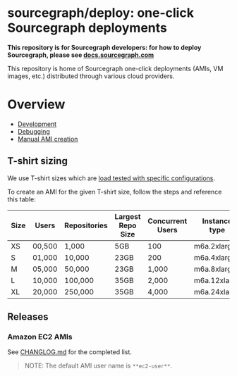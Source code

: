 # sourcegraph/deploy: one-click Sourcegraph deployments

**This repository is for Sourcegraph developers: for how to deploy Sourcegraph, please see [docs.sourcegraph.com](https://docs.sourcegraph.com)**

This repository is home of Sourcegraph one-click deployments (AMIs, VM images, etc.) distributed through various cloud providers.

# Overview

* [Development](./doc/development.md)
* [Debugging](./doc/debugging.md)
* [Manual AMI creation](./doc/manual-ami.md)

## T-shirt sizing

We use T-shirt sizes which are [load tested with specific configurations](https://github.com/sourcegraph/reference-architecture-test).

To create an AMI for the given T-shirt size, follow the steps and reference this table:

| Size | Users  | Repositories | Largest Repo Size | Concurrent Users | Instance type | Storage   | IOPS   |
| ---- | ------ | ------------ | ----------------- | ---------------- | ------------- | --------- | ------ |
| XS   | 00,500 | 1,000        | 5GB               | 100              | m6a.2xlarge   | gp3       |        |
| S    | 01,000 | 10,000       | 23GB              | 200              | m6a.4xlarge   | gp3       |        |
| M    | 05,000 | 50,000       | 23GB              | 1,000            | m6a.8xlarge   | gp3       |        |
| L    | 10,000 | 100,000      | 35GB              | 2,000            | m6a.12xlarge  | io2       | 16,000 |
| XL   | 20,000 | 250,000      | 35GB              | 4,000            | m6a.24xlarge  | io2       | 16,000 |

## Releases

### Amazon EC2 AMIs

See [CHANGLOG.md](CHANGELOG.md) for the completed list.

> NOTE: The default AMI user name is `**ec2-user**`.